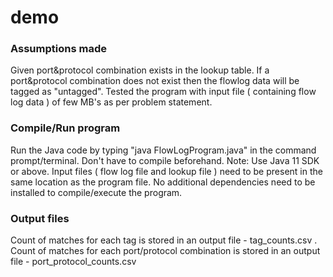 # demo
### Assumptions made
Given port&protocol combination exists in the lookup table.
If a port&protocol combination does not exist then the flowlog data will be tagged as "untagged".
Tested the program with input file ( containing flow log data ) of few MB's as per problem statement. 

### Compile/Run program
Run the Java code by typing "java FlowLogProgram.java" in the command prompt/terminal. Don't have to compile beforehand. Note: Use Java 11 SDK or above.
Input files ( flow log file and  lookup file ) need to be present in the same location as the program file.
No additional dependencies need to be installed to compile/execute the program.

### Output files
Count of matches for each tag is stored in an output file - tag_counts.csv .
Count of matches for each port/protocol combination is stored in an output file - port_protocol_counts.csv 
